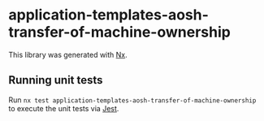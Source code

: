# application-templates-aosh-transfer-of-machine-ownership

This library was generated with [Nx](https://nx.dev).

## Running unit tests

Run `nx test application-templates-aosh-transfer-of-machine-ownership` to execute the unit tests via [Jest](https://jestjs.io).
